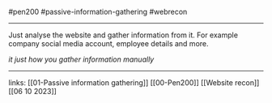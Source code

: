 #pen200 #passive-information-gathering #webrecon 

---
Just analyse the website and gather information from it. For example company social media account, employee details and more.

*it just how you gather information manually*






---

links:
[[01-Passive information gathering]]
[[00-Pen200]]
[[Website recon]]
[[06 10 2023]]